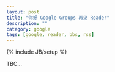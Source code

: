 ```yaml
---
layout: post
title: "你好 Google Groups 再见 Reader"
description: ""
category: google
tags: [google, reader, bbs, rss]
---
```

{% include JB/setup %}

TBC...
